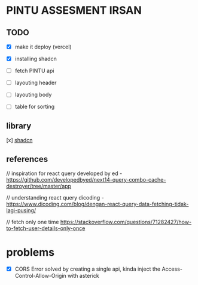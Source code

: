 # PINTU ASSESMENT IRSAN

## TODO

- [x] make it deploy (vercel)
- [x] installing shadcn
- [ ] fetch PINTU api
- [ ] layouting header
- [ ] layouting body
- [ ] table for sorting


## library

[x] [shadcn](https://ui.shadcn.com/)

## references

// inspiration for react query
developed by ed - https://github.com/developedbyed/next14-query-combo-cache-destroyer/tree/master/app

// understanding react query
dicoding - https://www.dicoding.com/blog/dengan-react-query-data-fetching-tidak-lagi-pusing/

// fetch only one time
https://stackoverflow.com/questions/71282427/how-to-fetch-user-details-only-once

# problems

- [x] CORS Error 
solved by creating a single api, kinda inject the Access-Control-Allow-Origin with asterick
